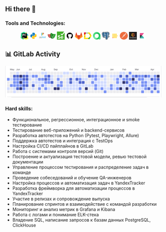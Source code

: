 ## Hi there 👋

### Tools and Technologies:

<p  align="center">
  <code><img width="5%" title="Pycharm" src="https://github.com/Kuzin566/Kuzin566/blob/main/images/pycharm.png"></code>
  <code><img width="5%" title="Python" src="https://github.com/Kuzin566/Kuzin566/blob/main/images/python.png"></code>
  <code><img width="5%" title="Pytest" src="https://github.com/Kuzin566/Kuzin566/blob/main/images/pytest.png"></code>
  <code><img width="5%" title="Playwright" src="https://github.com/Kuzin566/Kuzin566/blob/main/images/pw.jpeg"></code>
  <code><img width="5%" title="Selenium" src="https://github.com/Kuzin566/Kuzin566/blob/main/images/selenium.png"></code>
  <code><img width="5%" title="GitHub" src="https://github.com/Kuzin566/Kuzin566/blob/main/images/github.png"></code>
  <code><img width="5%" title="GitLab" src="https://github.com/Kuzin566/Kuzin566/blob/main/images/gitlab.png"></code>
  <code><img width="5%" title="Allure Report" src="https://github.com/Kuzin566/Kuzin566/blob/main/images/allure.png"></code>
  <code><img width="5%" title="Allure TestOps" src="https://github.com/Kuzin566/Kuzin566/blob/main/images/allure_testops.png"></code>
  <code><img width="5%" title="PostgreSQL" src="https://github.com/Kuzin566/Kuzin566/blob/main/images/postgre.png"></code>
  <code><img width="5%" title="CH" src="https://github.com/Kuzin566/Kuzin566/blob/main/images/ch.png"></code>
  <code><img width="5%" title="Postman" src="https://github.com/Kuzin566/Kuzin566/blob/main/images/postman.png"></code>
  <code><img width="5%" title="Grafana" src="https://github.com/Kuzin566/Kuzin566/blob/main/images/grafana.png"></code>
  <code><img width="5%" title="Kibana" src="https://github.com/Kuzin566/Kuzin566/blob/main/images/kibana.png"></code>
</p>

## 📊 GitLab Activity

![GitHub Activity](https://github.com/Kuzin566/Kuzin566/blob/main/images/gitlab_activity.png?raw=true)

### Hard skills:

- Функциональное, регрессионное, интеграционное и smoke тестирование
- Тестирование веб-приложений и backend-сервисов
- Разработка автотестов на Python (Pytest, Playwright, Allure)
- Поддержка автотестов и интеграция с TestOps
- Настройка CI/CD пайплайнов в GitLab
- Работа с системами контроля версий (Git)
- Построение и актуализация тестовой модели, ревью тестовой документации
- Управление процессом тестирования и распределение задач в команде
- Проведение собеседований и обучение QA-инженеров
- Настройка процессов и автоматизация задач в YandexTracker
- Разработка фреймворка для автоматизации процессов в YandexTracker
- Участие в релизах и сопровождение выпуска
- Планирование спринтов и взаимодействие с командой разработки
- Мониторинг и анализ метрик в Grafana и Kibana
- Работа с логами и понимание ELK-стека
- Владение SQL, написание запросов к базам данных PostgreSQL, ClickHouse